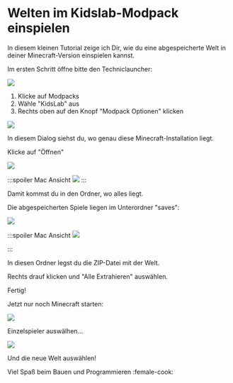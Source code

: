 # Welten im Kidslab-Modpack einspielen

In diesem kleinen Tutorial zeige ich Dir, wie du eine abgespeicherte Welt in deiner Minecraft-Version einspielen kannst.

Im ersten Schritt öffne bitte den Techniclauncher:

![](https://i.imgur.com/4392vkA.png)

1. Klicke auf Modpacks
2. Wähle "KidsLab" aus
3. Rechts oben auf den Knopf "Modpack Optionen" klicken

![](https://i.imgur.com/6A3IB5P.png)

In diesem Dialog siehst du, wo genau diese Minecraft-Installation liegt.

Klicke auf "Öffnen"




![](https://i.imgur.com/poePnQF.png)

:::spoiler Mac Ansicht
![](https://i.imgur.com/KZ5qZ1u.png)
:::


Damit kommst du in den Ordner, wo alles liegt.

Die abgespeicherten Spiele liegen im Unterordner "saves":

![](https://i.imgur.com/GNE8o0E.png)

:::spoiler Mac Ansicht
![](https://i.imgur.com/ivM0RKE.png)

:::

In diesen Ordner legst du die ZIP-Datei mit der Welt.

Rechts drauf klicken und "Alle Extrahieren" auswählen.

Fertig!

Jetzt nur noch Minecraft starten:

![](https://i.imgur.com/w6yasX9.png)

Einzelspieler auswälhen...

![](https://i.imgur.com/RfhZZDd.png)

Und die neue Welt auswählen!

Viel Spaß beim Bauen und Programmieren :female-cook: 


